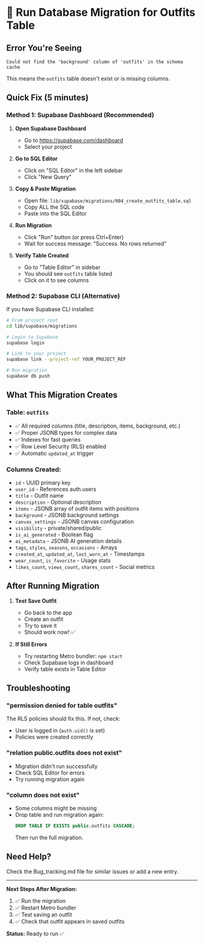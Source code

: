 # 🚀 Run Database Migration for Outfits Table

## Error You're Seeing

```
Could not find the 'background' column of 'outfits' in the schema cache
```

This means the `outfits` table doesn't exist or is missing columns.

## Quick Fix (5 minutes)

### Method 1: Supabase Dashboard (Recommended)

1. **Open Supabase Dashboard**
   - Go to https://supabase.com/dashboard
   - Select your project

2. **Go to SQL Editor**
   - Click on "SQL Editor" in the left sidebar
   - Click "New Query"

3. **Copy & Paste Migration**
   - Open file: `lib/supabase/migrations/004_create_outfits_table.sql`
   - Copy ALL the SQL code
   - Paste into the SQL Editor

4. **Run Migration**
   - Click "Run" button (or press Ctrl+Enter)
   - Wait for success message: "Success. No rows returned"

5. **Verify Table Created**
   - Go to "Table Editor" in sidebar
   - You should see `outfits` table listed
   - Click on it to see columns

### Method 2: Supabase CLI (Alternative)

If you have Supabase CLI installed:

```bash
# From project root
cd lib/supabase/migrations

# Login to Supabase
supabase login

# Link to your project
supabase link --project-ref YOUR_PROJECT_REF

# Run migration
supabase db push
```

## What This Migration Creates

### Table: `outfits`

- ✅ All required columns (title, description, items, background, etc.)
- ✅ Proper JSONB types for complex data
- ✅ Indexes for fast queries
- ✅ Row Level Security (RLS) enabled
- ✅ Automatic `updated_at` trigger

### Columns Created:

- `id` - UUID primary key
- `user_id` - References auth.users
- `title` - Outfit name
- `description` - Optional description
- `items` - JSONB array of outfit items with positions
- `background` - JSONB background settings
- `canvas_settings` - JSONB canvas configuration
- `visibility` - private/shared/public
- `is_ai_generated` - Boolean flag
- `ai_metadata` - JSONB AI generation details
- `tags`, `styles`, `seasons`, `occasions` - Arrays
- `created_at`, `updated_at`, `last_worn_at` - Timestamps
- `wear_count`, `is_favorite` - Usage stats
- `likes_count`, `views_count`, `shares_count` - Social metrics

## After Running Migration

1. **Test Save Outfit**
   - Go back to the app
   - Create an outfit
   - Try to save it
   - Should work now! ✅

2. **If Still Errors**
   - Try restarting Metro bundler: `npm start`
   - Check Supabase logs in dashboard
   - Verify table exists in Table Editor

## Troubleshooting

### "permission denied for table outfits"

The RLS policies should fix this. If not, check:

- User is logged in (`auth.uid()` is set)
- Policies were created correctly

### "relation public.outfits does not exist"

- Migration didn't run successfully
- Check SQL Editor for errors
- Try running migration again

### "column does not exist"

- Some columns might be missing
- Drop table and run migration again:
  ```sql
  DROP TABLE IF EXISTS public.outfits CASCADE;
  ```
  Then run the full migration.

## Need Help?

Check the Bug_tracking.md file for similar issues or add a new entry.

---

**Next Steps After Migration:**

1. ✅ Run the migration
2. ✅ Restart Metro bundler
3. ✅ Test saving an outfit
4. ✅ Check that outfit appears in saved outfits

**Status:** Ready to run ✅
